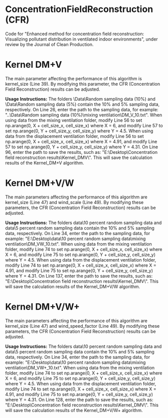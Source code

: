 # ConcentrationFieldReconstruction (CFR)
Code for "Enhanced method for concentration field reconstruction: Visualizing pollutant distribution in ventilated indoor environments", under review by the Journal of Clean Production.

# Kernel DM+V

The main parameter affecting the performance of this algorithm is kernel_size (Line 39). 
By modifying this parameter, the CFR (Concentration Field Reconstruction) results can be adjusted.

**Usage Instructions:**
The folders \Data\Random sampling data (10%) and \Data\Random sampling data (5%) contain the 10% and 5% sampling data, respectively.
On Line 26, enter the path to the sampling data, for example: "..\Data\Random sampling data (10%)\mixing ventilation\DM_V_10.txt".
When using data from the mixing ventilation folder, modify Line 56 to set np.arange(0, X + cell_size_x, cell_size_x) where X = 6, and modify Line 57 to set np.arange(0, Y + cell_size_y, cell_size_y) where Y = 4.5.
When using data from the displacement ventilation folder, modify Line 56 to set np.arange(0, X + cell_size_x, cell_size_x) where X = 4.91, and modify Line 57 to set np.arange(0, Y + cell_size_y, cell_size_y) where Y = 4.31.
On Line 96, enter the path to save the results, such as: "E:\\Desktop\\Concentration field reconstruction results\\Kernel_DMV\\". This will save the calculation results of the Kernel_DM+V algorithm.

# Kernel DM+V/W

The main parameters affecting the performance of this algorithm are kernel_size (Line 47) and wind_scale (Line 49). 
By modifying these parameters, the CFR (Concentration Field Reconstruction) results can be adjusted.

**Usage Instructions:**
The folders data\\10 percent random sampling data and data\\5 percent random sampling data contain the 10% and 5% sampling data, respectively.
On Line 34, enter the path to the sampling data, for example: "E:\\Desktop\\data\\10 percent random sampling data\\mixing ventilation\\DM_VW_10.txt".
When using data from the mixing ventilation folder, modify Line 74 to set np.arange(0, X + cell_size_x, cell_size_x) where X = 6, and modify Line 75 to set np.arange(0, Y + cell_size_y, cell_size_y) where Y = 4.5.
When using data from the displacement ventilation folder, modify Line 74 to set np.arange(0, X + cell_size_x, cell_size_x) where X = 4.91, and modify Line 75 to set np.arange(0, Y + cell_size_y, cell_size_y) where Y = 4.31.
On Line 137, enter the path to save the results, such as: "E:\\Desktop\\Concentration field reconstruction results\\Kernel_DMV\\". This will save the calculation results of the Kernel_DM+V/W algorithm.

# Kernel DM+V/W+

The main parameters affecting the performance of this algorithm are kernel_size (Line 47) and wind_speed_factor (Line 49).
By modifying these parameters, the CFR (Concentration Field Reconstruction) results can be adjusted.

**Usage Instructions:**
The folders data\\10 percent random sampling data and data\\5 percent random sampling data contain the 10% and 5% sampling data, respectively.
On Line 34, enter the path to the sampling data, for example: "E:\\Desktop\\data\\10 percent random sampling data\\mixing ventilation\\DM_VW+_10.txt".
When using data from the mixing ventilation folder, modify Line 74 to set np.arange(0, X + cell_size_x, cell_size_x) where X = 6, and modify Line 75 to set np.arange(0, Y + cell_size_y, cell_size_y) where Y = 4.5.
When using data from the displacement ventilation folder, modify Line 74 to set np.arange(0, X + cell_size_x, cell_size_x) where X = 4.91, and modify Line 75 to set np.arange(0, Y + cell_size_y, cell_size_y) where Y = 4.31.
On Line 128, enter the path to save the results, such as: "E:\\Desktop\\Concentration field reconstruction results\\Kernel_DMV\\". This will save the calculation results of the Kernel_DM+V/W+ algorithm.
